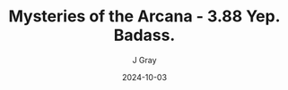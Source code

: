 ---
title: 'Mysteries of the Arcana - 3.88 Yep. Badass.'
alt: 'Mysteries of the Arcana'
date: '2024-10-03'
author: 'J Gray'
artist: 'Gennifer'
---